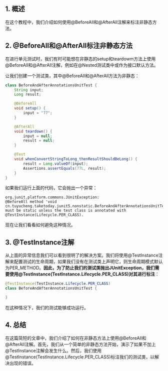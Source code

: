 ## 1. 概述

在这个教程中，我们介绍如何使用@BeforeAll和@AfterAll注解来标注非静态方法。

## 2. @BeforeAll和@AfterAll标注非静态方法

在进行单元测试时，我们有时可能想在非静态的setup和teardowm方法上使用@BeforeAll和@AfterAll注解，例如在@Nested测试类中或作为接口默认方法。

让我们创建一个测试类，其中@BeforeAll和@AfterAll方法为非静态：

```java
class BeforeAndAfterAnnotationsUnitTest {
    String input;
    Long result;

    @BeforeAll
    void setup() {
        input = "77";
    }

    @AfterAll
    void teardown() {
        input = null;
        result = null;
    }

    @Test
    void whenConvertStringToLong_thenResultShouldBeLong() {
        result = Long.valueOf(input);
        Assertions.assertEquals(77L, result);
    }
}
```

如果我们运行上面的代码，它会抛出一个异常：

```shell
org.junit.platform.commons.JUnitException: 
@BeforeAll method 'void cn.tuyucheng.taketoday.junit5.nonstatic.BeforeAndAfterAnnotationsUnitTest.setup()' 
must be static unless the test class is annotated with @TestInstance(Lifecycle.PER_CLASS).
```

现在让我们看看如何避免这种情况。

## 3. @TestInstance注解

从上面的异常信息我们可以看到很明了的解决方案。我们将使用@TestInstance注解来配置测试的生命周期，如果我们没有在测试类上声明它，则生命周期模式默认为PER_METHOD。**因此，为了防止我们的测试类抛出JUnitException，我们需要使用@TestInstance(TestInstance.Lifecycle.PER_CLASS)对其进行标注**：

```java
@TestInstance(TestInstance.Lifecycle.PER_CLASS)
class BeforeAndAfterAnnotationsUnitTest {

}
```

在这种情况下，我们的测试能够成功运行。

## 4. 总结

在这篇简短的文章中，我们介绍了如何在非静态方法上使用@BeforeAll和@AfterAll注解。首先，我们从一个简单的非静态方法开始，演示了如果不加上@TestInstance注解会发生什么。然后，我们使用@TestInstance(TestInstance.Lifecycle.PER_CLASS)标注我们的测试类，以解决出现的错误。